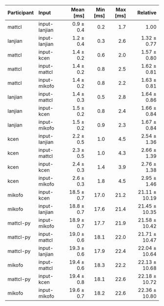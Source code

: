 | Participant | Input | Mean [ms] | Min [ms] | Max [ms] | Relative |
|:---|:---|---:|---:|---:|---:|
| mattcl | input-lanjian | 0.9 ± 0.4 | 0.2 | 1.7 | 1.00 |
| lanjian | input-lanjian | 1.2 ± 0.4 | 0.3 | 2.6 | 1.32 ± 0.77 |
| mattcl | input-kcen | 1.4 ± 0.2 | 0.6 | 2.0 | 1.57 ± 0.80 |
| mattcl | input-mattcl | 1.4 ± 0.2 | 0.8 | 2.5 | 1.62 ± 0.81 |
| mattcl | input-mikofo | 1.4 ± 0.2 | 0.8 | 2.2 | 1.63 ± 0.81 |
| lanjian | input-mattcl | 1.4 ± 0.3 | 0.5 | 2.8 | 1.64 ± 0.86 |
| lanjian | input-kcen | 1.5 ± 0.2 | 0.8 | 2.4 | 1.66 ± 0.84 |
| lanjian | input-mikofo | 1.5 ± 0.2 | 0.9 | 2.3 | 1.67 ± 0.84 |
| kcen | input-lanjian | 2.2 ± 0.5 | 1.0 | 4.5 | 2.54 ± 1.36 |
| kcen | input-mattcl | 2.3 ± 0.5 | 1.0 | 4.3 | 2.66 ± 1.39 |
| kcen | input-kcen | 2.4 ± 0.3 | 1.4 | 3.9 | 2.76 ± 1.38 |
| kcen | input-mikofo | 2.6 ± 0.3 | 1.8 | 4.5 | 2.95 ± 1.46 |
| mikofo | input-kcen | 18.5 ± 0.7 | 17.0 | 21.2 | 21.11 ± 10.19 |
| mikofo | input-lanjian | 18.8 ± 0.7 | 17.6 | 21.4 | 21.45 ± 10.35 |
| mattcl-py | input-mikofo | 18.9 ± 0.7 | 17.7 | 21.9 | 21.58 ± 10.42 |
| mattcl-py | input-mattcl | 19.0 ± 0.6 | 18.1 | 22.0 | 21.71 ± 10.47 |
| mattcl-py | input-lanjian | 19.3 ± 0.6 | 17.9 | 22.4 | 22.04 ± 10.64 |
| mikofo | input-mattcl | 19.4 ± 0.6 | 18.3 | 22.2 | 22.13 ± 10.68 |
| mattcl-py | input-kcen | 19.4 ± 0.8 | 18.1 | 22.6 | 22.18 ± 10.72 |
| mikofo | input-mikofo | 19.6 ± 0.7 | 18.2 | 22.6 | 22.36 ± 10.80 |
